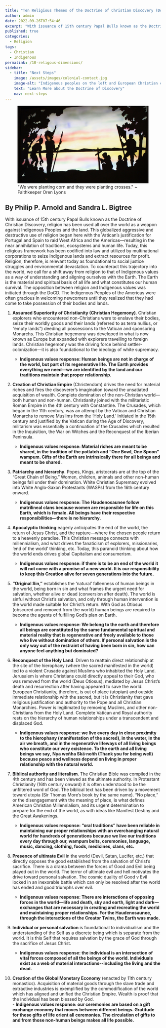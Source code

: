 ```yaml
---
title: "Ten Religious Themes of the Doctrine of Christian Discovery (DoCD) that Contrast with Indigenous Values"
author: admin
date: 2022-09-26T07:54:46
excerpt: "With issuance of 15th century Papal Bulls known as the Doctrine of Christian Discovery, religion has been used all over the world as a weapon against Indigenous Peoples and the land."
published: true
categories:
  - Religion
tags:
  - Christian
  - Indigenous
permalink: /10-religous-dimensions/
sidebar:
  - title: "Next Steps"
    image: /assets/images/colonial-contact.jpg
    image-alt: "Indigenous peoples on the left and European Christian colonizers on the right planting a cross. In the middle is Mother Earth"
    text: "Learn More about the Doctrine of Discovery"
    nav: next-steps 
---
```

<figure class="align-center">
  <img src="/assets/images/colonial-contact.jpg" alt="Indigenous peoples on the left and European Christian colonizers on the right planting a cross. In the middle is Mother Earth.">
  <figcaption>"We were planting corn and they were planting crosses." ~ Faithkeeper Oren Lyons</figcaption>
</figure> 

## By Philip P. Arnold and Sandra L. Bigtree

With issuance of 15th century Papal Bulls known as the Doctrine of Christian Discovery, religion has been used all over the world as a weapon against Indigenous Peoples and the land. This globalized aggressive and destructive use of religion began here with the Vatican’s justification for Portugal and Spain to raid West Africa and the Americas—resulting in the near annihilation of traditions, ecosystems and human life. Today, this religious framework has been codified into law and utilized by multinational corporations to seize Indigenous lands and extract resources for profit. Religion, therefore, is relevant today as foundational to social justice struggles and environmental devastation. To counteract this trajectory into the world, we call for a shift away from religion to that of Indigenous values as a way of understanding and aligning ourselves with the Earth. The Earth is the material and spiritual basis of all life and what constitutes our human survival. The opposition between religion and Indigenous values was initiated through the DoCD. The Indigenous Peoples of the Americas were often gracious in welcoming newcomers until they realized that they had come to take possession of their bodies and lands.
  
1.  **Assumed Superiority of Christianity (Christian Hegemony)**. Christian explorers who encountered non-Christians were to enslave their bodies, seize their worldly goods and their lands (referred to as terra nullius, or “empty lands”) deeding all possessions to the Vatican and sponsoring Monarchs. This Christian hegemony was developed in what is now known as Europe but expanded with explorers travelling to foreign lands. Christian hegemony was the driving force behind settler-colonization—it is also foundational to the ideology of white supremacy.
    - **Indigenous values response: Human beings are not in charge of the world, but part of its regenerative life. The Earth provides everything we need—we are identified by the land and our traditions maintain that proper relationship.**
  
2.  **Creation of Christian Empire** (Christendom) drives the need for material riches and fires the discoverer’s imagination toward the unsatiated acquisition of wealth. Complete domination of the non-Christian world—both human and non-human. Christianity joined with the militaristic Roman Empire in the 4th century with Constantine. The Crusades, which began in the 11th century, was an attempt by the Vatican and Christian Monarchs to remove Muslims from the ‘Holy Land.’ Initiated in the 15th century and justified by the Vatican during the Age of Discovery, militarism was essentially a continuation of the Crusades which resulted in the Inquisition, the War on Witches and the Reconquest of the Iberian Peninsula.
    - **Indigenous values response: Material riches are meant to be shared, in the tradition of the potlatch and “One Bowl, One Spoon” wampum. Gifts of the Earth are intrinsically there for all beings and meant to be shared.**
  
3.  **Patriarchy and hierarchy**. Popes, Kings, aristocrats are at the top of the “Great Chain of Being.” Women, children, animals and other non-human beings fall under their domination. White Christian Supremacy evolved into White Anglo-Saxon Protestants (WASPs) from the 16th century onward.
    - **Indigenous values response: The Haudenosaunee follow matrilineal clans because women are responsible for life on this Earth, which is female. All beings have their respective responsibilities—there is no hierarchy.**
  
4.  **Apocalyptic thinking** eagerly anticipates the end of the world, the return of Jesus Christ, and the rapture—where the chosen people return to a heavenly paradise. This Christian message connects with millennialism, and what drives the fanaticism of explorers, missionaries, ‘end of the world’ thinking, etc. Today, this paranoid thinking about how the world ends drives global Capitalism and consumerism.
    - **Indigenous values response: if there is to be an end of the world it will not come with a promise of a new world. It is our responsibility to keep this Creation alive for seven generations into the future.**
  
5.  **“Original Sin,”** establishes the ‘natural’ fallenness of human beings in the world, being born in sin and what frames the urgent need for salvation, whether alive or dead (conversion after death). The world is sinful without Christ’s salvation, and only through human intervention is the world made suitable for Christ’s return. With God as Otiosus (obscured and removed from the world) human beings are required to become the agents of fulfilling God’s plan on Earth.
    - **Indigenous values response: We belong to the earth and therefore all beings are constituted by the same fundamental spiritual and material reality that is regenerative and freely available to those who live without domination of others. If personal salvation is the only way out of the restraint of having been born in sin, how can anyone feel anything but dominated?**
  
6.  **Reconquest of the Holy Land**. Driven to reattain direct relationship at the site of the hierophany (where the sacred manifested in the world) led to a violent Crusade against Muslims who inhabited the Holy Land. Jerusalem is where Christians could directly appeal to their God, who was removed from the world (Deus Otiosus), mediated by Jesus Christ’s death and resurrection after having appeared to save the world. European Christianity, therefore, is out of place (utopian) and outside immediate relationship with the sacred, but it is Christianity that gave religious justification and authority to the Pope and all Christian Monarchies. Power is legitimated by removing Muslims, and other non-Christians from the Holy Land. Complete Vatican and Royal authority rests on the hierarchy of human relationships under a transcendent and displaced God.
    - **Indigenous values response: we live every day in close proximity to the hierophany (manifestation of the sacred), in the water, in the air we breath, and in the regenerative lifeways of all living beings who constitute our very existence. To the earth and all living beings we say,** **Nya weñha Skä·noñh (Thank you for being well) because peace and wellness depend on living in proper relationship with the natural world.**
  
7.  **Biblical authority and literalism**. The Christian Bible was compiled in the 4th century and has been viewed as the ultimate authority. In Protestant Christianity (16th century onward) it is often understood to be the unfiltered word of God. The biblical text has been driven by a movement toward utopia (Sir Thomas More’s book by the same name). “No place,” or the disengagement with the meaning of place, is what defines American Christian Millennialism, and its urgent determination to prepare for the end of the world, as with ideas like Manifest Destiny and the Great Awakenings.
    - **Indigenous values response: “oral traditions” have been reliable in maintaining our proper relationships with an everchanging natural world for hundreds of generations because we live our traditions every day through our, wampum belts, ceremonies, language, music, dancing, clothing, foods, medicines, clans, etc.**
  
8.  **Presence of ultimate Evil** in the world (Devil, Satan, Lucifer, etc.) that directly opposes the good established from the salvation of Christ’s sacrifice. There is a drama between the forces of Good and Evil being played out in the world. The terror of ultimate evil and hell motivates the drive toward personal salvation. The cosmic duality of Good v Evil locked in an inexorable battle which can only be resolved after the world has ended and good triumphs over evil.
    - **Indigenous values response: There are interactions of opposing forces in the world—life and death, sky and earth, light and dark—exchanges that are necessary in creating and recreating the world and maintaining proper relationships. For the Haudenosaunee, through the interactions of the Creator Twins, the Earth was made.**
  
9.  **Individual or personal salvation** is foundational to individualism and the understanding of the Self as a discrete being which is separate from the world. It is this Self that requires salvation by the grace of God through the sacrifice of Jesus Christ.  
    - **Indigenous values response: the individual is an intersection of vital forces composed of all the beings of the world. Individuals exist as a web of material interactions--including the living and the dead.**
  
10.  **Creation of the Global Monetary Economy** (enacted by 11th century monastics). Acquisition of material goods through the slave trade and extractive industries is exemplified by the commodification of the world which has aligned and unified the Christian Empire. Wealth is proof that the individual has been blessed by God.  
    - **Indigenous values response: our ceremonies are based on a gift exchange economy that moves between different beings. Gratitude for these gifts of life orient all ceremonies. The circulation of gifts to and from those non-human beings makes all life possible.**
      
  


  
  